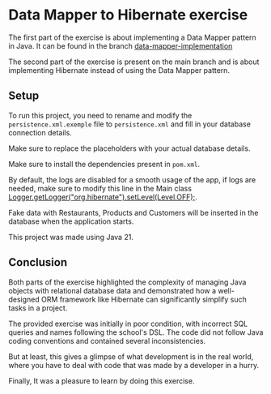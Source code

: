 # Data Mapper to Hibernate exercise

The first part of the exercise is about implementing a Data Mapper pattern in Java.
It can be found in the branch [data-mapper-implementation](https://github.com/NoeBerdoz/bachelor-exercice-resto-order/tree/data-mapper-implementation)

The second part of the exercise is present on the main branch and is about implementing Hibernate instead of using the Data Mapper pattern. 

## Setup

To run this project, you need to rename and modify the `persistence.xml.exemple` file to `persistence.xml` and fill in your database connection details.

Make sure to replace the placeholders with your actual database details.

Make sure to install the dependencies present in `pom.xml`.

By default, the logs are disabled for a smooth usage of the app, if logs are needed, make sure to modify this line in the Main class [Logger.getLogger("org.hibernate").setLevel(Level.OFF);](https://github.com/NoeBerdoz/bachelor-exercice-resto-order/blob/acaec933d0e9d803929b02b83a74207c58665745/src/main/java/ch/hearc/ig/orderresto/application/Main.java#L17).

Fake data with Restaurants, Products and Customers will be inserted in the database when the application starts.

This project was made using Java 21.

## Conclusion

Both parts of the exercise highlighted the complexity of managing Java objects with relational database data and demonstrated how a well-designed ORM framework like Hibernate can significantly simplify such tasks in a project.

The provided exercise was initially in poor condition, with incorrect SQL queries and names following the school's DSL. 
The code did not follow Java coding conventions and contained several inconsistencies.

But at least, this gives a glimpse of what development is in the real world, where you have to deal with code that was made by a developer in a hurry. 

Finally, It was a pleasure to learn by doing this exercise. 
